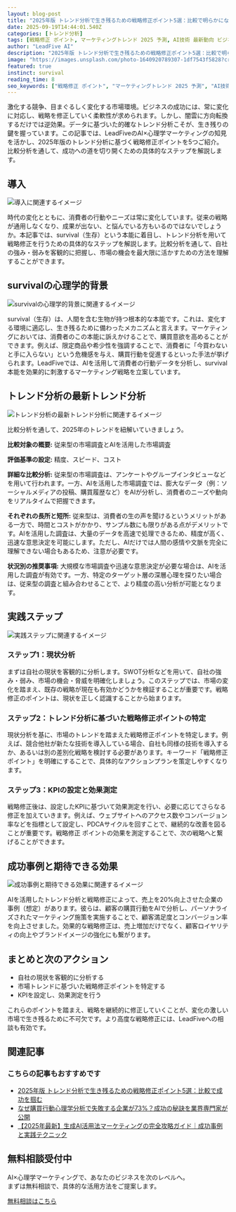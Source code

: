 ```yaml
---
layout: blog-post
title: "2025年版 トレンド分析で生き残るための戦略修正ポイント5選：比較で明らかになる成功への道"
date: 2025-09-19T14:44:01.540Z
categories: [トレンド分析]
tags: [戦略修正 ポイント, マーケティングトレンド 2025 予測, AI技術 最新動向 ビジネス, デジタルマーケティング 未来, 生成AI 進化 影響]
author: "LeadFive AI"
description: "2025年版 トレンド分析で生き残るための戦略修正ポイント5選：比較で明らかになる成功への道 - LeadFiveが提供するAI×心理学マーケティングの実践ガイド"
image: "https://images.unsplash.com/photo-1640920789307-1df7543f5828?crop=entropy&cs=tinysrgb&fit=max&fm=jpg&ixid=M3w3ODc1MzN8MHwxfHNlYXJjaHw5NHx8ZW1lcmdpbmclMjB0ZWNobm9sb2d5fGVufDF8MHx8fDE3NTgyOTMwMzl8MA&ixlib=rb-4.1.0&q=80&w=1080&w=1200&h=630&fit=crop&crop=smart"
featured: true
instinct: survival
reading_time: 8
seo_keywords: ["戦略修正 ポイント", "マーケティングトレンド 2025 予測", "AI技術 最新動向 ビジネス", "デジタルマーケティング 未来", "生成AI 進化 影響"]
---
```


激化する競争、目まぐるしく変化する市場環境。ビジネスの成功には、常に変化に対応し、戦略を修正していく柔軟性が求められます。しかし、闇雲に方向転換するだけでは逆効果。データに基づいた的確なトレンド分析こそが、生き残りの鍵を握っています。この記事では、LeadFiveのAI×心理学マーケティングの知見を活かし、2025年版のトレンド分析に基づく戦略修正ポイントを5つご紹介。比較分析を通して、成功への道を切り開くための具体的なステップを解説します。


## 導入
![導入に関連するイメージ](https://images.unsplash.com/photo-1616161560191-7a9ecfc4fbe3?crop=entropy&cs=tinysrgb&fit=max&fm=jpg&ixid=M3w3ODc1MzN8MHwxfHNlYXJjaHwyNTV8fGVtZXJnaW5nJTIwdGVjaG5vbG9neXxlbnwxfDB8fHwxNzU4MjkwNDM2fDA&ixlib=rb-4.1.0&q=80&w=1080&w=1200&h=630&fit=crop&crop=smart)

時代の変化とともに、消費者の行動やニーズは常に変化しています。従来の戦略が通用しなくなり、成果が出ない、と悩んでいる方もいるのではないでしょうか。本記事では、survival（生存）という本能に着目し、トレンド分析を用いて戦略修正を行うための具体的なステップを解説します。比較分析を通して、自社の強み・弱みを客観的に把握し、市場の機会を最大限に活かすための方法を理解することができます。


## survivalの心理学的背景
![survivalの心理学的背景に関連するイメージ](https://images.unsplash.com/photo-1523726491678-bf852e717f6a?crop=entropy&cs=tinysrgb&fit=max&fm=jpg&ixid=M3w3ODc1MzN8MHwxfHNlYXJjaHw4Mnx8c3RyYXRlZ2ljJTIwcGxhbm5pbmd8ZW58MXwwfHx8MTc1ODI5MzA0MHww&ixlib=rb-4.1.0&q=80&w=1080&w=1200&h=630&fit=crop&crop=smart)

survival（生存）は、人間を含む生物が持つ根本的な本能です。これは、変化する環境に適応し、生き残るために備わったメカニズムと言えます。マーケティングにおいては、消費者のこの本能に訴えかけることで、購買意欲を高めることができます。例えば、限定商品や希少性を強調することで、消費者に「今買わないと手に入らない」という危機感を与え、購買行動を促進するといった手法が挙げられます。LeadFiveでは、AIを活用して消費者の行動データを分析し、survival本能を効果的に刺激するマーケティング戦略を立案しています。


## トレンド分析の最新トレンド分析
![トレンド分析の最新トレンド分析に関連するイメージ](https://images.unsplash.com/photo-1651936716527-c92d541cf630?crop=entropy&cs=tinysrgb&fit=max&fm=jpg&ixid=M3w3ODc1MzN8MHwxfHNlYXJjaHwyMTh8fGJ1c2luZXNzJTIwcGxhbnxlbnwxfDB8fHwxNzU4MjkzMDQwfDA&ixlib=rb-4.1.0&q=80&w=1080&w=1200&h=630&fit=crop&crop=smart)

比較分析を通して、2025年のトレンドを紐解いていきましょう。

**比較対象の概要:** 従来型の市場調査とAIを活用した市場調査

**評価基準の設定:** 精度、スピード、コスト

**詳細な比較分析:** 従来型の市場調査は、アンケートやグループインタビューなどを用いて行われます。一方、AIを活用した市場調査では、膨大なデータ（例：ソーシャルメディアの投稿、購買履歴など）をAIが分析し、消費者のニーズや動向をリアルタイムで把握できます。

**それぞれの長所と短所:** 従来型は、消費者の生の声を聞けるというメリットがある一方で、時間とコストがかかり、サンプル数にも限りがある点がデメリットです。AIを活用した調査は、大量のデータを高速で処理できるため、精度が高く、迅速な意思決定を可能にします。ただし、AIだけでは人間の感情や文脈を完全に理解できない場合もあるため、注意が必要です。

**状況別の推奨事項:** 大規模な市場調査や迅速な意思決定が必要な場合は、AIを活用した調査が有効です。一方、特定のターゲット層の深層心理を探りたい場合は、従来型の調査と組み合わせることで、より精度の高い分析が可能となります。


## 実践ステップ
![実践ステップに関連するイメージ](https://images.unsplash.com/photo-1667984390527-850f63192709?crop=entropy&cs=tinysrgb&fit=max&fm=jpg&ixid=M3w3ODc1MzN8MHwxfHNlYXJjaHwzOXx8ZW1lcmdpbmclMjB0ZWNobm9sb2d5fGVufDF8MHx8fDE3NTgyODk0NDJ8MA&ixlib=rb-4.1.0&q=80&w=1080&w=1200&h=630&fit=crop&crop=smart)

### ステップ1：現状分析

まずは自社の現状を客観的に分析します。SWOT分析などを用いて、自社の強み・弱み、市場の機会・脅威を明確化しましょう。このステップでは、市場の変化を踏まえ、既存の戦略が現在も有効かどうかを検証することが重要です。戦略修正のポイントは、現状を正しく認識することから始まります。


### ステップ2：トレンド分析に基づいた戦略修正ポイントの特定

現状分析を基に、市場のトレンドを踏まえた戦略修正ポイントを特定します。例えば、競合他社が新たな技術を導入している場合、自社も同様の技術を導入するか、あるいは別の差別化戦略を検討する必要があります。キーワード「戦略修正 ポイント」を明確にすることで、具体的なアクションプランを策定しやすくなります。


### ステップ3：KPIの設定と効果測定

戦略修正後は、設定したKPIに基づいて効果測定を行い、必要に応じてさらなる修正を加えていきます。例えば、ウェブサイトへのアクセス数やコンバージョン率などを指標として設定し、PDCAサイクルを回すことで、継続的な改善を図ることが重要です。戦略修正 ポイントの効果を測定することで、次の戦略へと繋げることができます。


## 成功事例と期待できる効果
![成功事例と期待できる効果に関連するイメージ](https://images.unsplash.com/photo-1585617205054-606beca301aa?crop=entropy&cs=tinysrgb&fit=max&fm=jpg&ixid=M3w3ODc1MzN8MHwxfHNlYXJjaHwzOXx8c3VjY2VzcyUyMHN0b3J5fGVufDF8MHx8fDE3NTgyOTMwNDF8MA&ixlib=rb-4.1.0&q=80&w=1080&w=1200&h=630&fit=crop&crop=smart)

AIを活用したトレンド分析と戦略修正によって、売上を20%向上させた企業の事例（想定）があります。彼らは、顧客の購買行動をAIで分析し、パーソナライズされたマーケティング施策を実施することで、顧客満足度とコンバージョン率を向上させました。効果的な戦略修正は、売上増加だけでなく、顧客ロイヤリティの向上やブランドイメージの強化にも繋がります。


## まとめと次のアクション

* 自社の現状を客観的に分析する
* 市場トレンドに基づいた戦略修正ポイントを特定する
* KPIを設定し、効果測定を行う

これらのポイントを踏まえ、戦略を継続的に修正していくことが、変化の激しい市場で生き残るために不可欠です。より高度な戦略修正には、LeadFiveへの相談も有効です。

## 関連記事

<div class="related-posts">
  <h3>こちらの記事もおすすめです</h3>
  <ul>
    <li><a href="{{ site.baseurl }}{% post_url 2025-09-19-2025年版-トレンド分析で生き残るための戦略修正ポイント5選-比較で成功を掴む %}">2025年版 トレンド分析で生き残るための戦略修正ポイント5選：比較で成功を掴む</a></li>
    <li><a href="{{ site.baseurl }}{% post_url 2025-09-03-consumer-psychology-analysis %}">なぜ購買行動心理学分析で失敗する企業が73%？成功の秘訣を業界専門家が公開</a></li>
    <li><a href="{{ site.baseurl }}{% post_url 2025-09-02-ai-marketing-complete-guide %}">【2025年最新】生成AI活用法マーケティングの完全攻略ガイド｜成功事例と実践テクニック</a></li>
  </ul>
</div>

<div class="cta-section">
  <h2>無料相談受付中</h2>
  <p>AI×心理学マーケティングで、あなたのビジネスを次のレベルへ。<br>
  まずは無料相談で、具体的な活用方法をご提案します。</p>
  <a href="https://leadfive.co.jp/contact" class="btn btn-primary btn-lg">無料相談はこちら</a>
</div>

<script type="application/ld+json">
{
  "@context": "https://schema.org",
  "@type": "BlogPosting",
  "headline": "2025年版 トレンド分析で生き残るための戦略修正ポイント5選：比較で明らかになる成功への道",
  "image": "https://images.unsplash.com/photo-1640920789307-1df7543f5828?crop=entropy&cs=tinysrgb&fit=max&fm=jpg&ixid=M3w3ODc1MzN8MHwxfHNlYXJjaHw5NHx8ZW1lcmdpbmclMjB0ZWNobm9sb2d5fGVufDF8MHx8fDE3NTgyOTMwMzl8MA&ixlib=rb-4.1.0&q=80&w=1080&w=1200&h=630&fit=crop&crop=smart",
  "author": {
    "@type": "Organization",
    "name": "LeadFive"
  },
  "publisher": {
    "@type": "Organization",
    "name": "LeadFive",
    "logo": {
      "@type": "ImageObject",
      "url": "https://leadfive.co.jp/assets/images/logo.png"
    }
  },
  "datePublished": "2025-09-19T14:44:01.540Z",
  "description": "2025年版 トレンド分析で生き残るための戦略修正ポイント5選：比較で明らかになる成功への道 - LeadFiveが提供するAI×心理学マーケティングの実践ガイド"
}
</script>

